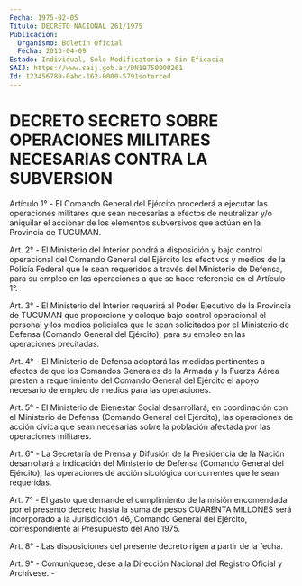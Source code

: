 ```yaml
---
Fecha: 1975-02-05
Título: DECRETO NACIONAL 261/1975
Publicación:
  Organismo: Boletín Oficial
  Fecha: 2013-04-09
Estado: Individual, Solo Modificatoria o Sin Eficacia
SAIJ: https://www.saij.gob.ar/DN19750000261
Id: 123456789-0abc-162-0000-5791soterced
---
```

# DECRETO SECRETO SOBRE OPERACIONES MILITARES NECESARIAS CONTRA LA SUBVERSION

<a id="1"></a>
Artículo 1° - El Comando General del Ejército procederá a ejecutar las operaciones militares que sean necesarias a efectos de neutralizar y/o aniquilar el accionar de los elementos subversivos que actúan en la Provincia de TUCUMAN.

<a id="2"></a>
Art. 2° - El Ministerio del Interior pondrá a disposición y bajo control operacional del Comando General del Ejército los efectivos y medios de la Policía Federal que le sean requeridos a través del Ministerio de Defensa, para su empleo en las operaciones a que se hace referencia en el    Artículo 1°.

<a id="3"></a>
Art. 3° - El Ministerio del Interior requerirá al Poder Ejecutivo de la Provincia de TUCUMAN que proporcione y coloque bajo control operacional el personal y los medios policiales que le sean solicitados por el Ministerio de Defensa (Comando General del Ejército), para su empleo en las operaciones precitadas.

<a id="4"></a>
Art. 4° - El Ministerio de Defensa adoptará las medidas pertinentes a efectos de que los Comandos Generales de la Armada y la Fuerza Aérea presten a requerimiento del Comando General del Ejército el apoyo necesario de empleo de medios para las operaciones.

<a id="5"></a>
Art. 5° - El Ministerio de Bienestar Social desarrollará, en coordinación con el Ministerio de Defensa (Comando General del Ejército), las operaciones de acción cívica que sean necesarias sobre la población afectada por las operaciones militares.

<a id="6"></a>
Art. 6° - La Secretaría de Prensa y Difusión de la Presidencia de la Nación desarrollará a indicación del Ministerio de Defensa (Comando General del Ejército), las operaciones de acción sicológica concurrentes que le sean requeridas.

<a id="7"></a>
Art. 7° - El gasto que demande el cumplimiento de la misión encomendada por el presento decreto hasta la suma de pesos CUARENTA MILLONES será incorporado a la Jurisdicción 46, Comando General del Ejército, correspondiente al Presupuesto del Año 1975.

<a id="8"></a>
Art. 8° - Las disposiciones del presente decreto rigen a partir de la fecha.

<a id="9"></a>
Art. 9° - Comuníquese, dése a la Dirección Nacional del Registro Oficial y Archívese. -